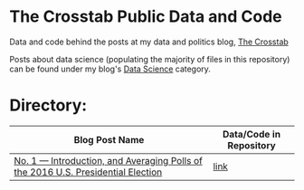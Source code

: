 # The Crosstab Public Data and Code
Data and code behind the posts at my data and politics blog, [The Crosstab](www.thecrosstab.com)

Posts about data science (populating the majority of files in this repository) can be found under my blog's [Data Science](http://www.thecrosstab.com/categories/data-science/) category.

# Directory: 

Blog Post Name | Data/Code in Repository |
--|--
[No. 1 — Introduction, and Averaging Polls of the 2016 U.S. Presidential Election](http://www.thecrosstab.com/datascience/r-1/) | [link](https://github.com/elliottmorris/the_cRosstab-public-data-and-code/tree/master/r-1)